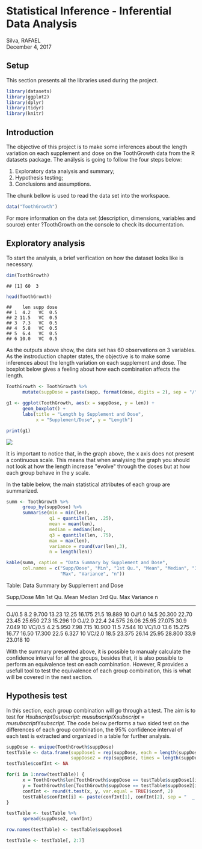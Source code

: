 # Statistical Inference - Inferential Data Analysis
Silva, RAFAEL  
December 4, 2017  

## Setup



This section presents all the libraries used during the project.


```r
library(datasets)
library(ggplot2)
library(dplyr)
library(tidyr)
library(knitr)
```

## Introduction

The objective of this project is to make some inferences about the length variation on each supplement and dose on the ToothGrowth data from the R datasets package. The análysis is going to follow the four steps below:

1. Exploratory data analysis and summary;
1. Hypothesis testing;
1. Conclusions and assumptions.

The chunk bellow is used to read the data set into the workspace.


```r
data("ToothGrowth")
```

For more information on the data set (description, dimensions, variables and source) enter ?ToothGrowth on the console to check its documentation.

## Exploratory analysis

To start the analysis, a brief verification on how the dataset looks like is necessary.


```r
dim(ToothGrowth)
```

```
## [1] 60  3
```


```r
head(ToothGrowth)
```

```
##    len supp dose
## 1  4.2   VC  0.5
## 2 11.5   VC  0.5
## 3  7.3   VC  0.5
## 4  5.8   VC  0.5
## 5  6.4   VC  0.5
## 6 10.0   VC  0.5
```

As the outputs above show, the data set has 60 observations on 3 variables. As the instroduction chapter states, the objective is to make some inferences about the length variation on each supplement and dose. The boxplot below gives a feeling about how each combination affects the length.


```r
ToothGrowth <- ToothGrowth %>%
      mutate(suppDose = paste(supp, format(dose, digits = 2), sep = "/"))

g1 <- ggplot(ToothGrowth, aes(x = suppDose, y = len)) + 
      geom_boxplot() + 
      labs(title = "Length by Supplement and Dose", 
           x = "Supplement/Dose", y = "Length")

print(g1)
```

![](inferDataAnalysis_files/figure-html/unnamed-chunk-44-1.png)<!-- -->

It is important to notice that, in the graph above, the x axis does not present a continuous scale. This means that when analysing the graph you should not look at how the length increase "evolve" through the doses but at how each group behave in the y scale.

In the table below, the main statistical attributes of each group are summarized.


```r
summ <- ToothGrowth %>%
      group_by(suppDose) %>%
      summarise(min = min(len),
                q1 = quantile(len, .25),
                mean = mean(len), 
                median = median(len),
                q3 = quantile(len, .75),
                max = max(len),
                variance = round(var(len),3), 
                n = length(len))

kable(summ, caption = "Data Summary by Supplement and Dose", 
      col.names = c("Supp/Dose", "Min", "1st Qu.", "Mean", "Median", "3rd Qu.",
                    "Max", "Variance", "n"))
```



Table: Data Summary by Supplement and Dose

Supp/Dose     Min   1st Qu.    Mean   Median   3rd Qu.    Max   Variance    n
----------  -----  --------  ------  -------  --------  -----  ---------  ---
OJ/0.5        8.2     9.700   13.23    12.25    16.175   21.5     19.889   10
OJ/1.0       14.5    20.300   22.70    23.45    25.650   27.3     15.296   10
OJ/2.0       22.4    24.575   26.06    25.95    27.075   30.9      7.049   10
VC/0.5        4.2     5.950    7.98     7.15    10.900   11.5      7.544   10
VC/1.0       13.6    15.275   16.77    16.50    17.300   22.5      6.327   10
VC/2.0       18.5    23.375   26.14    25.95    28.800   33.9     23.018   10

With the summary presented above, it is possible to manualy calculate the confidence interval for all the groups, besides that, it is also possible to perform an equivalence test on each combination. However, R provides a usefull tool to test the equivalence of each group combination, this is what will be covered in the next section.

## Hypothesis test

In this section, each group combination will go through a t.test. The aim is to test for H*subscript*0*subscript*: $mu$*subscript*X*subscript* = $mu$*subscript*Y*subscript*. The code below performs a two sided test on the differences of each group combination, the 95% confidence interval of each test is extracted and organized in a table for further analysis.


```r
suppDose <- unique(ToothGrowth$suppDose)
testTable <- data.frame(suppDose1 = rep(suppDose, each = length(suppDose)),
                        suppDose2 = rep(suppDose, times = length(suppDose)))
testTable$confInt <- NA

for(i in 1:nrow(testTable)) {
      x = ToothGrowth$len[ToothGrowth$suppDose == testTable$suppDose1[i]]
      y = ToothGrowth$len[ToothGrowth$suppDose == testTable$suppDose2[i]]
      confInt <- round(t.test(x, y, var.equal = TRUE)$conf, 2)
      testTable$confInt[i] <- paste(confInt[1], confInt[2], sep = "  _  ")
}

testTable <- testTable %>%
      spread(suppDose2, confInt)

row.names(testTable) <- testTable$suppDose1

testTable <- testTable[, 2:7]
```
